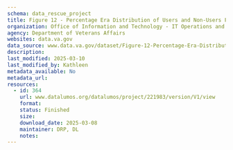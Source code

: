 ```yaml
---
schema: data_rescue_project 
title: Figure 12 - Percentage Era Distribution of Users and Non-Users FY2018 - Males
organization: Office of Information and Technology - IT Operations and Services (ITOPS)
agency: Department of Veterans Affairs
websites: data.va.gov
data_source: www.data.va.gov/dataset/Figure-12-Percentage-Era-Distribution-of-Users-and/tpjs-yq59
description: 
last_modified: 2025-03-10
last_modified_by: Kathleen
metadata_available: No
metadata_url: 
resources:
  - id: 364
    url: www.datalumos.org/datalumos/project/221983/version/V1/view
    format: 
    status: Finished
    size: 
    download_date: 2025-03-08
    maintainer: DRP, DL
    notes: 
---
```

